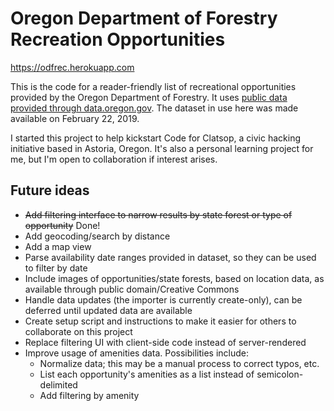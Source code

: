 # Oregon Department of Forestry Recreation Opportunities

<https://odfrec.herokuapp.com>

This is the code for a reader-friendly list of recreational opportunities
provided by the Oregon Department of Forestry. It uses [public data provided
through data.oregon.gov][odf-data-source]. The dataset in use here was made
available on February 22, 2019.

I started this project to help kickstart Code for Clatsop, a civic hacking
initiative based in Astoria, Oregon. It's also a personal learning project for
me, but I'm open to collaboration if interest arises.

## Future ideas

- ~~Add filtering interface to narrow results by state forest or type of
  opportunity~~ Done!
- Add geocoding/search by distance
- Add a map view
- Parse availability date ranges provided in dataset, so they can be used
  to filter by date
- Include images of opportunities/state forests, based on location data, as
  available through public domain/Creative Commons
- Handle data updates (the importer is currently create-only), can be
  deferred until updated data are available
- Create setup script and instructions to make it easier for others to
  collaborate on this project
- Replace filtering UI with client-side code instead of server-rendered
- Improve usage of amenities data. Possibilities include:
  - Normalize data; this may be a manual process to correct typos, etc.
  - List each opportunity's amenities as a list instead of semicolon-delimited
  - Add filtering by amenity

[odf-data-source]: https://data.oregon.gov/Recreation/ODF-Recreational-Opportunities/ufw2-6prx
